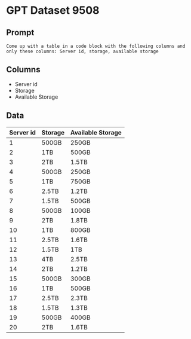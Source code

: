 # GPT Dataset 9508
## Prompt
```
Come up with a table in a code block with the following columns and only these columns: Server id, storage, available storage
```
## Columns
- Server id
- Storage
- Available Storage

## Data
| Server id | Storage | Available Storage |
|-----------|---------|------------------|
|     1     |  500GB  |      250GB       |
|     2     |   1TB   |      500GB       |
|     3     |   2TB   |     1.5TB        |
|     4     |  500GB  |      250GB       |
|     5     |   1TB   |      750GB       |
|     6     |  2.5TB  |     1.2TB        |
|     7     |  1.5TB  |      500GB       |
|     8     |  500GB  |      100GB       |
|     9     |   2TB   |     1.8TB        |
|    10     |   1TB   |      800GB       |
|    11     |  2.5TB  |     1.6TB        |
|    12     |  1.5TB  |      1TB         |
|    13     |   4TB   |     2.5TB        |
|    14     |   2TB   |     1.2TB        |
|    15     |  500GB  |      300GB       |
|    16     |   1TB   |      500GB       |
|    17     |  2.5TB  |     2.3TB        |
|    18     |  1.5TB  |      1.3TB       |
|    19     |  500GB  |      400GB       |
|    20     |   2TB   |     1.6TB        |

